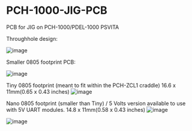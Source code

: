 # PCH-1000-JIG-PCB
PCB for JIG on PCH-1000/PDEL-1000 PSVITA


Throughhole design: 

![image](https://github.com/SKGleba/bert/assets/203427/014ea361-4cb9-4929-bed0-0701bd7b2052)





Smaller 0805 footprint PCB: 

![image](https://github.com/SKGleba/bert/assets/203427/f3de088c-182a-4597-b4b0-37745f1eeb7a)



Tiny 0805 footprint (meant to fit within the PCH-ZCL1 craddle)
16.6 x 11mm(0.65 x 0.43 inches)
![image](https://github.com/SKGleba/bert/assets/203427/c8d68e68-de82-462b-94f4-58cd5b845294)


Nano 0805 footprint (smaller than Tiny) / 5 Volts version available to use with 5V UART modules.
14.8 x 11mm(0.58 x 0.43 inches)
![image](https://github.com/SKGleba/bert/assets/203427/372d7ef9-6fba-4f90-b476-88a99b151ee9)

![image](https://github.com/SKGleba/bert/assets/203427/5390cca5-85bd-479a-bfdf-a0eaa247123b)


